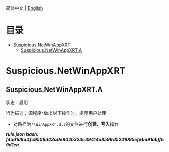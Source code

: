 


  
简体中文 | [English](README_en_us.md)  
  

目录
==

* [Suspicious.NetWinAppXRT](#suspiciousnetwinappxrt)
	* [Suspicious.NetWinAppXRT.A](#suspiciousnetwinappxrta)

# Suspicious.NetWinAppXRT

## Suspicious.NetWinAppXRT.A
  
状态：启用

行为描述：源程序`*`做出以下操作时，提示用户处理
- 对路径为`*\WinAppXRT.dll`的文件进行**创建、写入**操作
  
***rule.json hash: f4ad1d9a4fc9506d43c0e802b323c39414a8599d5241095efeba91abffb9d1ea***